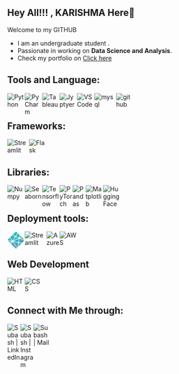 ## Hey All!!! , KARISHMA Here👋

Welcome to my GITHUB

* I am an undergraduate student .
* Passionate in working on **Data Science and Analysis**.
*  Check my portfolio on [Click here](www.linkedin.com/in/fawwazabdullahk) 

## Tools and Language:

<img align="left" alt="Python" width="40px" src="https://github.com/gilbarbara/logos/blob/main/logos/python.svg">
<img align="left" alt="PyCharm" width="40px" src="https://github.com/gilbarbara/logos/blob/main/logos/pycharm.svg">
<img align="left" alt="Tableau" width="40px" src="https://github.com/gilbarbara/logos/blob/main/logos/tableau-icon.svg">
<img align="left" alt="Jyptyer" width="40px" src="https://github.com/gilbarbara/logos/blob/main/logos/jupyter.svg">
<img align="left" alt="VS Code" width="40px"src="https://github.com/gilbarbara/logos/blob/main/logos/visual-studio-code.svg"/>
<img align="left" alt="mysql" width="50px" src="https://raw.githubusercontent.com/danielcranney/readme-generator/main/public/icons/skills/mysql-colored.svg" />
<img align="left" alt="github" width="40px"src="https://raw.githubusercontent.com/danielcranney/readme-generator/main/public/icons/skills/git-colored.svg"/>
<br/>
<br>

## Frameworks:
<img align="left" alt="Streamlit" width="50px" src="https://github.com/gilbarbara/logos/blob/main/logos/streamlit.svg" />
<img align="left" alt="Flask" width="40px" src="https://raw.githubusercontent.com/danielcranney/readme-generator/main/public/icons/skills/flask-colored.svg" />
<br/>
<br>

## Libraries:
<img align="left" alt="Numpy" width="40px" src="https://github.com/gilbarbara/logos/blob/main/logos/numpy.svg" />
<img align="left" alt="Seaborn" width="40px" src="https://github.com/gilbarbara/logos/blob/main/logos/seaborn-icon.svg" />
<img align="left" alt="Tensorflow" width="40px" src="https://github.com/gilbarbara/logos/blob/main/logos/tensorflow.svg" />
<img align="left" alt="PyTorch" width="30px" src="https://github.com/gilbarbara/logos/blob/main/logos/pytorch-icon.svg" />
<img align="left" alt="Pandas" width="30px" src="https://github.com/gilbarbara/logos/blob/main/logos/pandas-icon.svg" />
<img align="left" alt="Matplotlib" width="40px" src="https://github.com/gilbarbara/logos/blob/main/logos/matplotlib-icon.svg" />
<img align="left" alt="HuggingFace" width="40px" src="https://github.com/gilbarbara/logos/blob/main/logos/hugging-face-icon.svg" />
<br/>
<br>

## Deployment tools:
<img align="left" alt="Netlify" width="40px" src="https://github.com/gilbarbara/logos/blob/main/logos/netlify-icon.svg" />
<img align="left" alt="Streamlit" width="50px" src="https://github.com/gilbarbara/logos/blob/main/logos/streamlit.svg" />
<img align="left" alt="Azure" width="30px" src="https://github.com/gilbarbara/logos/blob/main/logos/microsoft-azure.svg" />
<img align="left" alt="AWS" width="40px" src="https://github.com/gilbarbara/logos/blob/main/logos/aws.svg" />
<br/>
<br>

## Web Development
<img align="left" alt="HTML" width="40px" src="https://github.com/gilbarbara/logos/blob/main/logos/html-5.svg" />
<img align="left" alt="CSS" width="40px" src="https://github.com/gilbarbara/logos/blob/main/logos/css-3.svg" />
<br/>
<br>

## Connect with Me through:

[<img align="left" alt="Subash | LinkedIn" width="30px" src="https://cdn-icons-png.flaticon.com/512/174/174857.png" />][linkedin]
[<img align="left" alt="Subash | Instagram" width="30px" src="https://github.com/gilbarbara/logos/blob/main/logos/instagram-icon.svg" />][instagram]
[<img align="left" alt="Subash | Mail" width="39px" src="https://github.com/gilbarbara/logos/blob/main/logos/google-gmail.svg" />][Mail]

[linkedin]: https://www.linkedin.com/in/fawwaz-abdullah-k-b7b1a4243/
[instagram]: https://instagram.com/
[Mail]: fawwazabdullah11@gmail.com
<div>
<br/>
</div>

